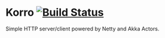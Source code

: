 # Korro [![Build Status](https://travis-ci.org/illfaku/korro.svg?branch=master)](https://travis-ci.org/illfaku/korro)

Simple HTTP server/client powered by Netty and Akka Actors.
